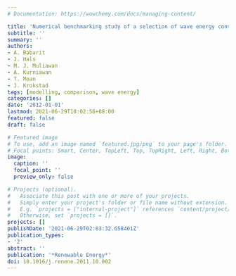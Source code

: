 ```yaml
---
# Documentation: https://wowchemy.com/docs/managing-content/

title: 'Numerical benchmarking study of a selection of wave energy converters'
subtitle: ''
summary: ''
authors:
- A. Babarit
- J. Hals
- M. J. Muliawan
- A. Kurniawan
- T. Moan
- J. Krokstad
tags: [modelling, comparison, wave energy]
categories: []
date: '2012-01-01'
lastmod: 2021-06-29T10:02:56+08:00
featured: false
draft: false

# Featured image
# To use, add an image named `featured.jpg/png` to your page's folder.
# Focal points: Smart, Center, TopLeft, Top, TopRight, Left, Right, BottomLeft, Bottom, BottomRight.
image:
  caption: ''
  focal_point: ''
  preview_only: false

# Projects (optional).
#   Associate this post with one or more of your projects.
#   Simply enter your project's folder or file name without extension.
#   E.g. `projects = ["internal-project"]` references `content/project/deep-learning/index.md`.
#   Otherwise, set `projects = []`.
projects: []
publishDate: '2021-06-29T02:03:32.658401Z'
publication_types:
- '2'
abstract: ''
publication: '*Renewable Energy*'
doi: 10.1016/j.renene.2011.10.002
---
```

